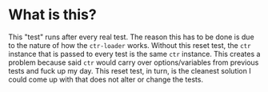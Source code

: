 # What is this?

This "test" runs after every real test. The reason this has to be done is due to the nature of how the `ctr-loader` works. Without this reset test, the `ctr` instance that is passed to every test is the same `ctr` instance. This creates a problem because said `ctr` would carry over options/variables from previous tests and fuck up my day. This reset test, in turn, is the cleanest solution I could come up with that does not alter or change the tests.
